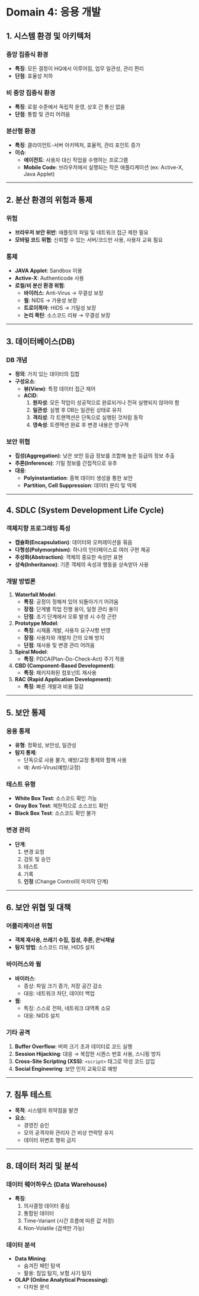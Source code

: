 # Domain 4: 응용 개발

## 1. 시스템 환경 및 아키텍처
### 중앙 집중식 환경
- **특징**: 모든 결정이 HQ에서 이루어짐, 업무 일관성, 관리 편리
- **단점**: 효율성 저하

### 비 중앙 집중식 환경
- **특징**: 로컬 수준에서 독립적 운영, 상호 간 통신 없음
- **단점**: 통합 및 관리 어려움

### 분산형 환경
- **특징**: 클라이언트-서버 아키텍처, 효율적, 관리 포인트 증가
- **이슈**:
  - **에이전트**: 사용자 대신 작업을 수행하는 프로그램
  - **Mobile Code**: 브라우저에서 실행되는 작은 애플리케이션 (ex: Active-X, Java Applet)

---

## 2. 분산 환경의 위험과 통제
### 위험
- **브라우저 보안 위반**: 애플릿의 파일 및 네트워크 접근 제한 필요
- **모바일 코드 위협**: 신뢰할 수 있는 서버/코드만 사용, 사용자 교육 필요

### 통제
- **JAVA Applet**: Sandbox 이용
- **Active-X**: Authenticode 사용
- **로컬/비 분산 환경 위험**:
  - **바이러스**: Anti-Virus → 무결성 보장
  - **웜**: NIDS → 가용성 보장
  - **트로이목마**: HIDS → 기밀성 보장
  - **논리 폭탄**: 소스코드 리뷰 → 무결성 보장

---

## 3. 데이터베이스(DB)
### DB 개념
- **정의**: 가치 있는 데이터의 집합
- **구성요소**:
  - **뷰(View)**: 특정 데이터 접근 제어
  - **ACID**:
    1. **원자성**: 모든 작업이 성공적으로 완료되거나 전혀 실행되지 않아야 함
    2. **일관성**: 실행 후 DB는 일관된 상태로 유지
    3. **격리성**: 각 트랜잭션은 단독으로 실행된 것처럼 동작
    4. **영속성**: 트랜잭션 완료 후 변경 내용은 영구적

### 보안 위협
- **집성(Aggregation)**: 낮은 보안 등급 정보를 조합해 높은 등급의 정보 추출
- **추론(Inference)**: 기밀 정보를 간접적으로 유추
- **대응**:
  - **Polyinstantiation**: 중복 데이터 생성을 통한 보안
  - **Partition, Cell Suppression**: 데이터 분리 및 억제

---

## 4. SDLC (System Development Life Cycle)
### 객체지향 프로그래밍 특성
- **캡슐화(Encapsulation)**: 데이터와 오퍼레이션을 묶음
- **다형성(Polymorphism)**: 하나의 인터페이스로 여러 구현 제공
- **추상화(Abstraction)**: 객체의 중요한 속성만 표현
- **상속(Inheritance)**: 기존 객체의 속성과 행동을 상속받아 사용

### 개발 방법론
1. **Waterfall Model**:
   - **특징**: 공정이 정해져 있어 되돌아가기 어려움
   - **장점**: 단계별 작업 진행 용이, 일정 관리 용이
   - **단점**: 초기 단계에서 오류 발생 시 수정 곤란
2. **Prototype Model**:
   - **특징**: 시제품 개발, 사용자 요구사항 반영
   - **장점**: 사용자와 개발자 간의 오해 방지
   - **단점**: 재사용 및 변경 관리 어려움
3. **Spiral Model**:
   - **특징**: PDCA(Plan-Do-Check-Act) 주기 적용
4. **CBD (Component-Based Development)**:
   - **특징**: 패키지화된 컴포넌트 재사용
5. **RAC (Rapid Application Development)**:
   - **특징**: 빠른 개발과 비용 절감

---

## 5. 보안 통제
### 응용 통제
- **유형**: 정확성, 보안성, 일관성
- **탐지 통제**:
  - 단독으로 사용 불가, 예방/교정 통제와 함께 사용
  - 예: Anti-Virus(예방/교정)

### 테스트 유형
- **White Box Test**: 소스코드 확인 가능
- **Gray Box Test**: 제한적으로 소스코드 확인
- **Black Box Test**: 소스코드 확인 불가

### 변경 관리
- **단계**:
  1. 변경 요청
  2. 검토 및 승인
  3. 테스트
  4. 기록
  5. **인정** (Change Control의 마지막 단계)

---

## 6. 보안 위협 및 대책
### 어플리케이션 위협
- **객체 재사용, 쓰레기 수집, 집성, 추론, 은닉채널**
- **탐지 방법**: 소스코드 리뷰, HIDS 설치

### 바이러스와 웜
- **바이러스**:
  - 증상: 파일 크기 증가, 저장 공간 감소
  - 대응: 네트워크 차단, 데이터 백업
- **웜**:
  - 특징: 스스로 전파, 네트워크 대역폭 소모
  - 대응: NIDS 설치

### 기타 공격
1. **Buffer Overflow**: 버퍼 크기 초과 데이터로 코드 실행
2. **Session Hijacking**: 대응 → 복잡한 시퀀스 번호 사용, 스니핑 방지
3. **Cross-Site Scripting (XSS)**: `<script>` 태그로 악성 코드 삽입
4. **Social Engineering**: 보안 인지 교육으로 예방

---

## 7. 침투 테스트
- **목적**: 시스템의 취약점을 발견
- **요소**:
  - 경영진 승인
  - 모의 공격자와 관리자 간 비상 연락망 유지
  - 데이터 위변조 행위 금지

---

## 8. 데이터 처리 및 분석
### 데이터 웨어하우스 (Data Warehouse)
- **특징**:
  1. 의사결정 데이터 중심
  2. 통합된 데이터
  3. Time-Variant (시간 흐름에 따른 값 저장)
  4. Non-Volatile (검색만 가능)

### 데이터 분석
- **Data Mining**:
  - 숨겨진 패턴 탐색
  - 활용: 침입 탐지, 보험 사기 탐지
- **OLAP (Online Analytical Processing)**:
  - 다차원 분석
